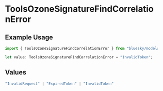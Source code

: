 # ToolsOzoneSignatureFindCorrelationError

## Example Usage

```typescript
import { ToolsOzoneSignatureFindCorrelationError } from "bluesky/models/errors";

let value: ToolsOzoneSignatureFindCorrelationError = "InvalidToken";
```

## Values

```typescript
"InvalidRequest" | "ExpiredToken" | "InvalidToken"
```